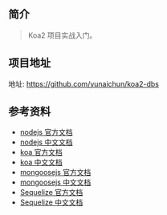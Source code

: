 ## 简介

> Koa2 项目实战入门。

## 项目地址

地址: https://github.com/yunaichun/koa2-dbs

## 参考资料

- [nodejs 官方文档](https://nodejs.org/en/docs/)
- [nodejs 中文文档](http://nodejs.cn/api/)
- [koa 官方文档](http://koajs.com/)
- [koa 中文文档](https://koa.bootcss.com/)
- [mongoosejs 官方文档](https://mongoosejs.com/docs/guide.html)
- [mongoosejs 中文文档](http://www.mongoosejs.net/docs/guide.html)
- [Sequelize 官方文档](https://sequelize.org)
- [Sequelize 中文文档](https://www.sequelize.com.cn)
